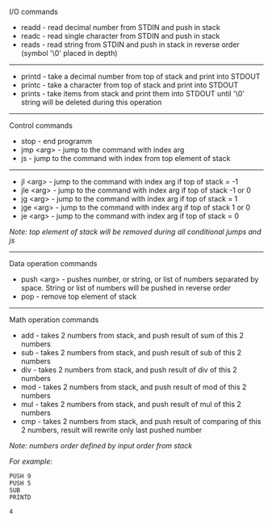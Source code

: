I/O commands
 - readd - read decimal number from STDIN and push in stack
 - readc - read single character from STDIN and push in stack
 - reads - read string from STDIN and push in stack in reverse order (symbol '\0' placed in depth)
---
 - printd - take a decimal number from top of stack and print into STDOUT
 - printc - take a character from top of stack and print into STDOUT
 - prints - take items from stack and print them into STDOUT until '\0' string will be deleted during this operation
---
Control commands
 - stop - end programm
 - jmp \<arg\> - jump to the command with index arg
 - js - jump to the command with index from top element of stack
---
 - jl \<arg\> - jump to the command with index arg if top of stack = -1
 - jle \<arg\> - jump to the command with index arg if top of stack -1 or 0
 - jg \<arg\> - jump to the command with index arg if top of stack = 1
 - jge \<arg\> - jump to the command with index arg if top of stack 1 or 0
 - je \<arg\> - jump to the command with index arg if top of stack = 0

*Note: top element of stack will be removed during all conditional jumps and js*

 ---

Data operation commands

 - push \<arg\> - pushes number, or string, or list of numbers separated by space. String or list of numbers will be pushed in reverse order
 - pop - remove top element of stack

---

Math operation commands

 - add - takes 2 numbers from stack, and push result of sum of this 2 numbers
 - sub - takes 2 numbers from stack, and push result of sub of this 2 numbers
 - div - takes 2 numbers from stack, and push result of div of this 2 numbers
 - mod - takes 2 numbers from stack, and push result of mod of this 2 numbers
 - mul - takes 2 numbers from stack, and push result of mul of this 2 numbers
 - cmp - takes 2 numbers from stack, and push result of comparing of this 2 numbers, result will rewrite only last pushed number

*Note: numbers order defined by input order from stack*

*For example:*
~~~
PUSH 9
PUSH 5
SUB
PRINTD

4
~~~


